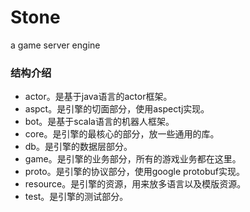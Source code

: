 Stone
=====

a game server engine


### 结构介绍 ###

- actor。是基于java语言的actor框架。
- aspct。是引擎的切面部分，使用aspectj实现。
- bot。是基于scala语言的机器人框架。
- core。是引擎的最核心的部分，放一些通用的库。
- db。是引擎的数据层部分。
- game。是引擎的业务部分，所有的游戏业务都在这里。
- proto。是引擎的协议部分，使用google protobuf实现。
- resource。是引擎的资源，用来放多语言以及模版资源。
- test。是引擎的测试部分。